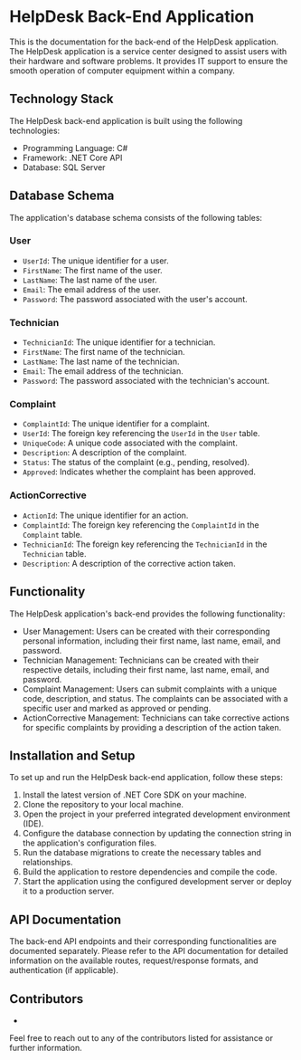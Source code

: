 # HelpDesk Back-End Application

This is the documentation for the back-end of the HelpDesk application. The HelpDesk application is a service center designed to assist users with their hardware and software problems. It provides IT support to ensure the smooth operation of computer equipment within a company.

## Technology Stack

The HelpDesk back-end application is built using the following technologies:

- Programming Language: C#
- Framework: .NET Core API
- Database: SQL Server

## Database Schema

The application's database schema consists of the following tables:

### User

- `UserId`: The unique identifier for a user.
- `FirstName`: The first name of the user.
- `LastName`: The last name of the user.
- `Email`: The email address of the user.
- `Password`: The password associated with the user's account.

### Technician

- `TechnicianId`: The unique identifier for a technician.
- `FirstName`: The first name of the technician.
- `LastName`: The last name of the technician.
- `Email`: The email address of the technician.
- `Password`: The password associated with the technician's account.

### Complaint

- `ComplaintId`: The unique identifier for a complaint.
- `UserId`: The foreign key referencing the `UserId` in the `User` table.
- `UniqueCode`: A unique code associated with the complaint.
- `Description`: A description of the complaint.
- `Status`: The status of the complaint (e.g., pending, resolved).
- `Approved`: Indicates whether the complaint has been approved.

### ActionCorrective

- `ActionId`: The unique identifier for an action.
- `ComplaintId`: The foreign key referencing the `ComplaintId` in the `Complaint` table.
- `TechnicianId`: The foreign key referencing the `TechnicianId` in the `Technician` table.
- `Description`: A description of the corrective action taken.

## Functionality

The HelpDesk application's back-end provides the following functionality:

- User Management: Users can be created with their corresponding personal information, including their first name, last name, email, and password.
- Technician Management: Technicians can be created with their respective details, including their first name, last name, email, and password.
- Complaint Management: Users can submit complaints with a unique code, description, and status. The complaints can be associated with a specific user and marked as approved or pending.
- ActionCorrective Management: Technicians can take corrective actions for specific complaints by providing a description of the action taken.

## Installation and Setup

To set up and run the HelpDesk back-end application, follow these steps:

1. Install the latest version of .NET Core SDK on your machine.
2. Clone the repository to your local machine.
3. Open the project in your preferred integrated development environment (IDE).
4. Configure the database connection by updating the connection string in the application's configuration files.
5. Run the database migrations to create the necessary tables and relationships.
6. Build the application to restore dependencies and compile the code.
7. Start the application using the configured development server or deploy it to a production server.

## API Documentation

The back-end API endpoints and their corresponding functionalities are documented separately. Please refer to the API documentation for detailed information on the available routes, request/response formats, and authentication (if applicable).

## Contributors

- [Youssef fray]: [yousseffray001@gmail.com]
 

Feel free to reach out to any of the contributors listed for assistance or further information.
 
